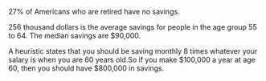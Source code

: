 27% of Americans who are retired have no savings.

256 thousand dollars is the average savings for people in the age group 55 to 64. The median savings are $90,000.

A heuristic states that you should be saving monthly 8 times whatever your salary is when you are 60 years old.So if you make $100,000 a year at age 60, then you should have $800,000 in savings.

